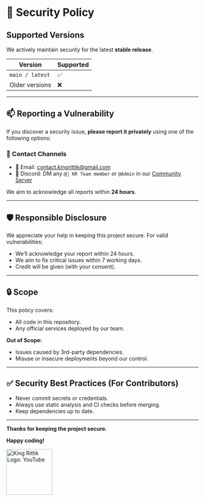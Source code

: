 # 🔐 Security Policy

## Supported Versions

We actively maintain security for the latest **stable release**.

| Version         | Supported |
|----------------|-----------|
| `main / latest` | ✅        |
| Older versions  | ❌        |

---

## 📫 Reporting a Vulnerability

If you discover a security issue, **please report it privately** using one of the following options:

### 🔗 Contact Channels

- 📧 Email: [contact.kingrittik@gmail.com](mailto:contact.kingrittik@gmail.com)
- 💬 Discord: DM any `@👑 KR Team member` or `@Admin` in our [Community Server](https://discord.gg/Tmn6BKwSnr)

We aim to acknowledge all reports within **24 hours**.

---

## 🛡️ Responsible Disclosure

We appreciate your help in keeping this project secure. For valid vulnerabilities:

- We’ll acknowledge your report within 24 hours.
- We aim to fix critical issues within 7 working days.
- Credit will be given (with your consent).

---

## 🔒 Scope

This policy covers:

- All code in this repository.
- Any official services deployed by our team.

**Out of Scope:**

- Issues caused by 3rd-party dependencies.
- Misuse or insecure deployments beyond our control.

---

## ✅ Security Best Practices (For Contributors)

- Never commit secrets or credentials.
- Always use static analysis and CI checks before merging.
- Keep dependencies up to date.

---

**Thanks for keeping the project secure.**

**Happy coding!**

<p>
  <picture>
    <source srcset="https://play-lh.googleusercontent.com/p6s0DYPgQHCfejiSGb74dLboalBXLgVQEVgxu9xQ3L3Emo24k7MstpBS0tty-5f3_YY" type="image/png">
    <img src="https://play-lh.googleusercontent.com/p6s0DYPgQHCfejiSGb74dLboalBXLgVQEVgxu9xQ3L3Emo24k7MstpBS0tty-5f3_YY" alt="King Rittik Logo: YouTube" width="120" />
  </picture>
</p>
